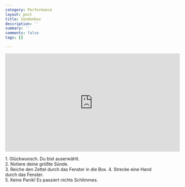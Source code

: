 ```yaml
---
category: Performance
layout: post
title: Sündenbox
description: ''
summary: ''
comments: false
tags: []

---
```

<iframe width="560" height="315" src="https://www.youtube.com/embed/SEZozU6EAxk" frameborder="0" allow="accelerometer; autoplay; clipboard-write; encrypted-media; gyroscope; picture-in-picture" allowfullscreen></iframe>

1\. Glückwunsch. Du bist auserwählt.  
2\. Notiere deine größte Sünde.  
3\. Reiche den Zettel durch das Fenster in die Box.
4\. Strecke eine Hand durch das Fenster.  
5\. Keine Panik! Es passiert nichts Schlimmes.